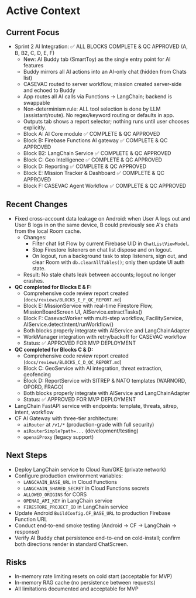 # Active Context

## Current Focus
- Sprint 2 AI Integration: ✅ ALL BLOCKS COMPLETE & QC APPROVED (A, B, B2, C, D, E, F)
  - New: AI Buddy tab (SmartToy) as the single entry point for AI features
  - Buddy mirrors all AI actions into an AI-only chat (hidden from Chats list)
  - CASEVAC routed to server workflow; mission created server-side and echoed to Buddy
  - App routes all AI calls via Functions → LangChain; backend is swappable
  - Non-determinism rule: ALL tool selection is done by LLM (assistant/route). No regex/keyword routing or defaults in app.
  - Outputs tab shows a report selector; nothing runs until user chooses explicitly.
  - Block A: AI Core module ✅ COMPLETE & QC APPROVED
  - Block B: Firebase Functions AI gateway ✅ COMPLETE & QC APPROVED
  - Block B2: LangChain Service ✅ COMPLETE & QC APPROVED
  - Block C: Geo Intelligence ✅ COMPLETE & QC APPROVED
  - Block D: Reporting ✅ COMPLETE & QC APPROVED
  - Block E: Mission Tracker & Dashboard ✅ COMPLETE & QC APPROVED
  - Block F: CASEVAC Agent Workflow ✅ COMPLETE & QC APPROVED

## Recent Changes
- Fixed cross-account data leakage on Android: when User A logs out and User B logs in on the same device, B could previously see A's chats from the local Room cache.
  - Changes:
    - Filter chat list Flow by current Firebase UID in `ChatListViewModel`.
    - Stop Firestore listeners on chat list dispose and on logout.
    - On logout, run a background task to stop listeners, sign out, and clear Room with `db.clearAllTables()`; only then update UI auth state.
  - Result: No stale chats leak between accounts; logout no longer crashes.
- **QC completed for Blocks E & F:**
  - Comprehensive code review report created (`docs/reviews/BLOCKS_E_F_QC_REPORT.md`)
  - Block E: MissionService with real-time Firestore Flow, MissionBoardScreen UI, AIService.extractTasks()
  - Block F: CasevacWorker with multi-step workflow, FacilityService, AIService.detectIntent/runWorkflow()
  - Both blocks properly integrate with AIService and LangChainAdapter
  - WorkManager integration with retry/backoff for CASEVAC workflow
  - Status: ✅ APPROVED FOR MVP DEPLOYMENT
- **QC completed for Blocks C & D:**
  - Comprehensive code review report created (`docs/reviews/BLOCKS_C_D_QC_REPORT.md`)
  - Block C: GeoService with AI integration, threat extraction, geofencing
  - Block D: ReportService with SITREP & NATO templates (WARNORD, OPORD, FRAGO)
  - Both blocks properly integrate with AIService and LangChainAdapter
  - Status: ✅ APPROVED FOR MVP DEPLOYMENT
- LangChain FastAPI service with endpoints: template, threats, sitrep, intent, workflow
- CF AI Gateway with three-tier architecture:
  - `aiRouter` at `/v1/*` (production-grade with full security)
  - `aiRouterSimple?path=...` (development/testing)
  - `openaiProxy` (legacy support)

## Next Steps
- Deploy LangChain service to Cloud Run/GKE (private network)
- Configure production environment variables:
  - `LANGCHAIN_BASE_URL` in Cloud Functions
  - `LANGCHAIN_SHARED_SECRET` in Cloud Functions secrets
  - `ALLOWED_ORIGINS` for CORS
  - `OPENAI_API_KEY` in LangChain service
  - `FIRESTORE_PROJECT_ID` in LangChain service
- Update Android `BuildConfig.CF_BASE_URL` to production Firebase Function URL
- Conduct end-to-end smoke testing (Android → CF → LangChain → response)
 - Verify AI Buddy chat persistence end-to-end on cold-install; confirm both directions render in standard ChatScreen.

## Risks
- In-memory rate limiting resets on cold start (acceptable for MVP)
- In-memory RAG cache (no persistence between requests)
- All limitations documented and acceptable for MVP

